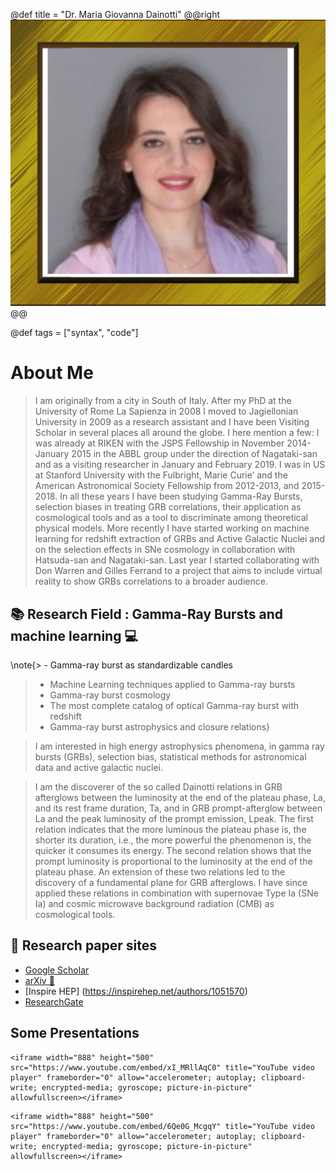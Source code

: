 @def title = "Dr. Maria Giovanna Dainotti"
@@right ![](/assets/Maria-Dainotti.jpg )@@

@def tags = ["syntax", "code"]

# About Me

> I am originally from a city in South of Italy. After my PhD at the University of Rome La Sapienza in 2008 I moved to Jagiellonian University in 2009 as a research assistant and I have been Visiting Scholar in several places all around the globe. I here mention a few: I was already at RIKEN with the JSPS Fellowship in November 2014-January 2015 in the ABBL group under the direction of Nagataki-san and as a visiting researcher in January and February 2019. I was in US at Stanford University with the Fulbright, Marie Curie’ and the American Astronomical Society Fellowship from 2012-2013, and 2015-2018. In all these years I have been studying Gamma-Ray Bursts, selection biases in treating GRB correlations, their application as cosmological tools and as a tool to discriminate among theoretical physical models. More recently I have started working on machine learning for redshift extraction of GRBs and Active Galactic Nuclei and on the selection effects in SNe cosmology in collaboration with Hatsuda-san and Nagataki-san. Last year I started collaborating with Don Warren and Gilles Ferrand to a project that aims to include virtual reality to show GRBs correlations to a broader audience.

## :books:    Research Field : Gamma-Ray Bursts and machine learning    :computer:
  
\note{>  - Gamma-ray burst as standardizable candles
>- Machine Learning techniques applied to Gamma-ray bursts
>- Gamma-ray burst cosmology
>- The most complete catalog of optical Gamma-ray burst with redshift
>- Gamma-ray burst astrophysics and closure relations}



> I am interested in high energy astrophysics phenomena, in gamma ray bursts (GRBs), selection bias, statistical methods for astronomical data and active galactic nuclei.

>  I am the discoverer of the so called Dainotti relations in GRB afterglows between the luminosity at the end of the plateau phase, La, and its rest frame duration, Ta, and in GRB prompt-afterglow between La and the peak luminosity of the prompt emission, Lpeak. The first relation indicates that the more luminous the plateau phase is, the shorter its duration, i.e., the more powerful the phenomenon is, the quicker it consumes its energy. The second relation shows that the prompt luminosity is proportional to the luminosity at the end of the plateau phase. An extension of these two relations led to the discovery of a fundamental plane for GRB afterglows. I have since applied these relations in combination with supernovae Type Ia (SNe Ia) and cosmic microwave background radiation (CMB) as cosmological tools. 


## 📰  Research paper sites
*  [Google Scholar](https://scholar.google.com/citations?user=1NXy7lIAAAAJ&hl=en)
*  [arXiv 🙂 ](https://arxiv.org/search/?query=Maria+Giovanna+Dainotti&searchtype=author&abstracts=show&order=-announced_date_first&size=50)
*  [Inspire HEP] (https://inspirehep.net/authors/1051570)
*  [ResearchGate](https://www.researchgate.net/profile/Maria-Dainotti)


  

## Some Presentations



~~~
<iframe width="888" height="500" src="https://www.youtube.com/embed/xI_MRllAqC0" title="YouTube video player" frameborder="0" allow="accelerometer; autoplay; clipboard-write; encrypted-media; gyroscope; picture-in-picture" allowfullscreen></iframe>
~~~
~~~
<iframe width="888" height="500" src="https://www.youtube.com/embed/6Qe0G_McgqY" title="YouTube video player" frameborder="0" allow="accelerometer; autoplay; clipboard-write; encrypted-media; gyroscope; picture-in-picture" allowfullscreen></iframe>
~~~
